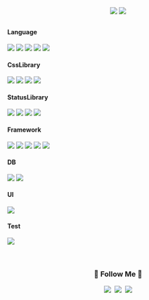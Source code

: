 <div align="center">
<span><img src="https://github-readme-stats.vercel.app/api?username=Ahnseungc&show_icons=true&theme=dark#gh-dark-mode-only)](https://github.com/anuraghazra/github-readme-stats#gh-dark-mode-only" /></span>
<span><img src="https://github-readme-stats.vercel.app/api/top-langs/?username=Ahnseungc&hide_border=true&layout=compact&theme=light"  /></span>
 
</div>

## 

####  Language
<span align="center"> 
<img src="https://img.shields.io/badge/javascript-F7DF1E?style=flat&logo=javascript&logoColor=white">
<img src="https://img.shields.io/badge/typescript-3178C6?style=flat&logo=typescript&logoColor=white">
<img src="https://img.shields.io/badge/python-3776AB?style=flat&logo=python&logoColor=white">
<img src="https://img.shields.io/badge/java-3776AB?style=flat&logo=java&logoColor=white">
<img src="https://img.shields.io/badge/kotlin-7F52FF?style=flat&logo=kotlin&logoColor=white">
</span>

####  CssLibrary
<span align="center"> 
<img src="https://img.shields.io/badge/SASS-1572B6?style=flat&logo=SASS&logoColor=white">
<img src="https://img.shields.io/badge/CSSModule-1572B6?style=flat&logo=CSSModule&logoColor=white">
<img src="https://img.shields.io/badge/StyledComponents-1572B6?style=flat&logo=styledComponents&logoColor=white">
<img src="https://img.shields.io/badge/Tailwindcss-1572B6?style=flat&logo=Tailwindcss&logoColor=white">
</span>

####  StatusLibrary
<span align="center"> 
<img src="https://img.shields.io/badge/redux-764ABC?style=flat&logo=redux&logoColor=white">
<img src="https://img.shields.io/badge/recoil-3578E5?style=flat&logo=recoil&logoColor=white">
<img src="https://img.shields.io/badge/swr-000000?style=flat&logo=swr&logoColor=white">
<img src="https://img.shields.io/badge/reactquery-FF4154?style=flat&logo=reactquery&logoColor=white">
</span>


 ####  Framework
 <span align="center">
<img src="https://img.shields.io/badge/NEXTJS-000000?style=flat&logo=Next.js&logoColor=white">
<img src="https://img.shields.io/badge/React-61DAFB?style=flat&logo=React&logoColor=white">
<img src="https://img.shields.io/badge/VueJS-4FC08D?style=flat&logo=Vue.js&logoColor=white">
<img src="https://img.shields.io/badge/nodedotjs-339933?style=flat&logo=nodedotjs&logoColor=white">
<img src="https://img.shields.io/badge/nestjs-E0234E?style=flat&logo=nestjs&logoColor=white">
 </span>

 #### DB
<span align="center">
<img src="https://img.shields.io/badge/mariadb-003545?style=flat&logo=mariadb&logoColor=white">
<img src="https://img.shields.io/badge/mongodb-47A248?style=flat&logo=mongodb&logoColor=white">
</span>

  
 #### UI
<span align="center">
<img src="https://img.shields.io/badge/storybook-FF4785?style=flat&logo=storybook&logoColor=white">
</span>

#### Test
<span align="center">
<img src="https://img.shields.io/badge/jest-C21325?style=flat&logo=jest&logoColor=white">
</span>



  
 
 

 

 </br>
 </br>
 </br>
 
  <h3 align="center">🌈 Follow Me 🌈</h3>
<p align="center">
  <a href="https://velog.io/@omnipo"><img src="https://img.shields.io/badge/Tech%20Blog-11B48A?style=flat-square&logo=Vimeo&logoColor=white&link=https://velog.io/@hyeinisfree"/></a>&nbsp
  <a href=""><img src="https://img.shields.io/badge/Instagram-E4405F?style=flat-square&logo=Instagram&logoColor=white&link=https://www.instagram.com/hye_inisfree/"/></a>&nbsp
  <a href=""><img src="https://img.shields.io/badge/Gmail-d14836?style=flat-square&logo=Gmail&logoColor=white&link=kimhyein7110@gmail.com"/></a>
</p>
<br/>    
<br/>



